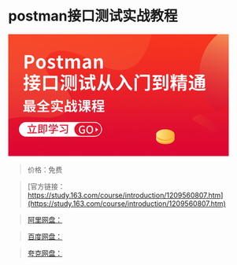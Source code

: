 # postman接口测试实战教程

![img](../../../assets/study163/free/949480f3bb5f4846837bab9bf1aa12e6.png)

> 价格：免费

> [官方链接：https://study.163.com/course/introduction/1209560807.htm](https://study.163.com/course/introduction/1209560807.htm)

> [阿里网盘：]()

> [百度网盘：]()

> [夸克网盘：]()
